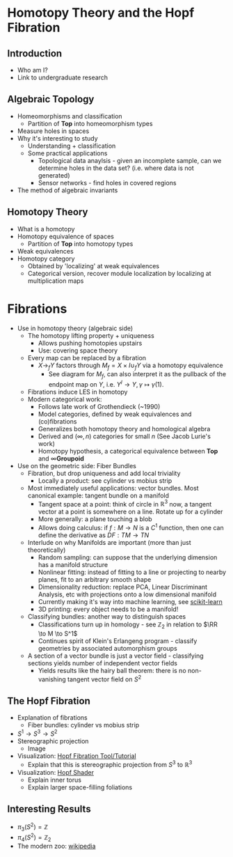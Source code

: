 # Homotopy Theory and the Hopf Fibration

## Introduction
- Who am I?
- Link to undergraduate research


## Algebraic Topology
- Homeomorphisms and classification
	- Partition of $\mathbf{Top}$ into homeomorphism types
- Measure holes in spaces
- Why it's interesting to study
	- Understanding + classification
	- Some practical applications
		- Topological data anaylsis - given an incomplete sample, can we determine holes in the data set? (i.e. where data is not generated)
		- Sensor networks - find holes in covered regions
- The method of algebraic invariants



## Homotopy Theory
- What is a homotopy
- Homotopy equivalence of spaces
	- Partition of $\mathbf{Top}$ into homotopy types
- Weak equivalences
- Homotopy category
	- Obtained by 'localizing' at weak equivalences
	- Categorical version, recover module localization by localizing at multiplication maps

# Fibrations
- Use in homotopy theory (algebraic side)
	- The homotopy lifting property + uniqueness
		- Allows pushing homotopies upstairs
		- Use: covering space theory
	- Every map can be replaced by a fibration
		- $X \to_f Y$ factors through $M_f = X \times I \cup_f Y$ via a homotopy equivalence
			- See diagram for $M_f$, can also interpret it as the pullback of the endpoint map on $Y$, i.e. $Y^I \to Y, \gamma \mapsto \gamma(1)$.
	- Fibrations induce LES in homotopy
	- Modern categorical work:
		- Follows late work of Grothendieck (~1990)
		- Model categories, defined by weak equivalences and (co)fibrations
		- Generalizes both homotopy theory and homological algebra
		- Derived and $(\infty, n)$ categories for small  $n$ (See Jacob Lurie's work)
		- Homotopy hypothesis, a categorical equivalence between $\mathbf{Top}$ and $\infty\mathbf{Groupoid}$
- Use on the geometric side: Fiber Bundles
	- Fibration, but drop uniqueness and add local triviality
		- Locally a product: see cylinder vs mobius strip
	- Most immediately useful applications: vector bundles. Most canonical example: tangent bundle on a manifold
		- Tangent space at a point: think of circle in $\mathbb{R}^3$ now, a tangent vector at a point is somewhere on a line. Rotate up for a cylinder
		- More generally: a plane touching a blob
		- Allows doing calculus: if $f: M \to N$ is a $C^1$ function, then one can define the derivative as $DF: TM \to TN$
	- Interlude on why Manifolds are important (more than just theoretically)
		- Random sampling: can suppose that the underlying dimension has a manifold structure
		- Nonlinear fitting: instead of fitting to a line or projecting to nearby planes, fit to an arbitrary smooth shape
		- Dimensionality reduction: replace PCA, Linear Discriminant Analysis, etc with projections onto a low dimensional manifold
		- Currently making it's way into machine learning, see [scikit-learn](http://scikit-learn.org/stable/modules/manifold.html)
		- 3D printing: every object needs to be a manifold!
	- Classifying bundles: another way to distinguish spaces
		- Classifications turn up in homology - see $\mathbb{Z}_2$ in relation to $\RR \to M \to S^1$
		- Continues spirit of Klein's Erlangeng program - classify geometries by associated automorphism groups
	- A section of a vector bundle is just a vector field - classifying sections yields number of independent vector fields
		- Yields results like the hairy ball theorem: there is no non-vanishing tangent vector field on $S^2$

## The Hopf Fibration
- Explanation of fibrations
	- Fiber bundles: cylinder vs mobius strip
- $S^1 \to S^3 \to S^2$
- Stereographic projection
	- Image
- Visualization: [Hopf Fibration Tool/Tutorial](http://philogb.github.io/page/hopf/)
	- Explain that this is stereographic projection from $S^3$ to $\mathbb{R}^3$
- Visualization: [Hopf Shader](https://www.shadertoy.com/view/MstfDs)
	- Explain inner torus
	- Explain larger space-filling foliations

## Interesting Results
- $\pi_3(S^2) = \mathbb{Z}$
- $\pi_4(S^2) = \mathbb{Z}_2$
- The modern zoo: [wikipedia](https://en.wikipedia.org/wiki/Homotopy_groups_of_spheres#Table)
